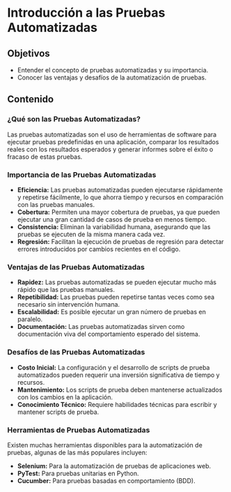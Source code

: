 # Introducción a las Pruebas Automatizadas

## Objetivos

- Entender el concepto de pruebas automatizadas y su importancia.
- Conocer las ventajas y desafíos de la automatización de pruebas.

## Contenido

### ¿Qué son las Pruebas Automatizadas?

Las pruebas automatizadas son el uso de herramientas de software para ejecutar pruebas predefinidas en una aplicación, comparar los resultados reales con los resultados esperados y generar informes sobre el éxito o fracaso de estas pruebas. 

### Importancia de las Pruebas Automatizadas

- **Eficiencia:** Las pruebas automatizadas pueden ejecutarse rápidamente y repetirse fácilmente, lo que ahorra tiempo y recursos en comparación con las pruebas manuales.
- **Cobertura:** Permiten una mayor cobertura de pruebas, ya que pueden ejecutar una gran cantidad de casos de prueba en menos tiempo.
- **Consistencia:** Eliminan la variabilidad humana, asegurando que las pruebas se ejecuten de la misma manera cada vez.
- **Regresión:** Facilitan la ejecución de pruebas de regresión para detectar errores introducidos por cambios recientes en el código.

### Ventajas de las Pruebas Automatizadas

- **Rapidez:** Las pruebas automatizadas se pueden ejecutar mucho más rápido que las pruebas manuales.
- **Repetibilidad:** Las pruebas pueden repetirse tantas veces como sea necesario sin intervención humana.
- **Escalabilidad:** Es posible ejecutar un gran número de pruebas en paralelo.
- **Documentación:** Las pruebas automatizadas sirven como documentación viva del comportamiento esperado del sistema.

### Desafíos de las Pruebas Automatizadas

- **Costo Inicial:** La configuración y el desarrollo de scripts de prueba automatizados pueden requerir una inversión significativa de tiempo y recursos.
- **Mantenimiento:** Los scripts de prueba deben mantenerse actualizados con los cambios en la aplicación.
- **Conocimiento Técnico:** Requiere habilidades técnicas para escribir y mantener scripts de prueba.

### Herramientas de Pruebas Automatizadas

Existen muchas herramientas disponibles para la automatización de pruebas, algunas de las más populares incluyen:

- **Selenium:** Para la automatización de pruebas de aplicaciones web.
- **PyTest:** Para pruebas unitarias en Python.
- **Cucumber:** Para pruebas basadas en comportamiento (BDD).
